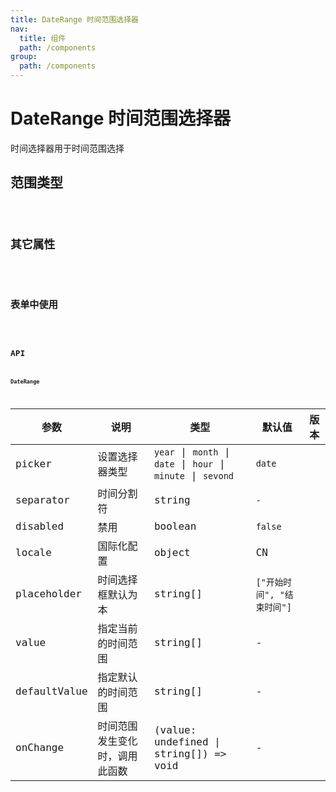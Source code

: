 ```yaml
---
title: DateRange 时间范围选择器
nav:
  title: 组件
  path: /components
group:
  path: /components
---
```


# DateRange 时间范围选择器

时间选择器用于时间范围选择

## 范围类型

<code src="./demos/picker.tsx" title="范围类型" desc="通过设置 picker 属性，指定范围选择器类型" />

## 其它属性

<code src="./demos/other.tsx" title="其它属性" desc="" />

## 表单中使用

<code src="./demos/form.tsx" title="表单中使用" desc="支持Form组件（Ant Design）内通过form实例控制使用" />

## API

#### DateRange

| 参数 | 说明 | 类型 | 默认值 | 版本 |
| --- | --- | --- | --- | --- |
| picker | 设置选择器类型 | `year` \| `month` \| `date` \| `hour` \| `minute` \| `sevond` | `date` |  |
| separator | 时间分割符 | string | `-` |  |
| disabled | 禁用 | boolean | `false` |  |
| locale | 国际化配置 | object | CN |  |
| placeholder | 时间选择框默认为本 | string[] | `["开始时间", "结束时间"]` |  |
| value | 指定当前的时间范围 | string[] | - |  |
| defaultValue | 指定默认的时间范围 | string[] | - |  |
| onChange | 时间范围发生变化时，调用此函数 | (value: undefined \| string[]) => void | - |  |
